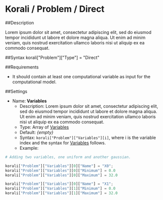 # Korali / Problem / Direct

##Description

Lorem ipsum dolor sit amet, consectetur adipiscing elit, sed do eiusmod tempor incididunt ut labore et dolore magna aliqua. Ut enim ad minim veniam, quis nostrud exercitation ullamco laboris nisi ut aliquip ex ea commodo consequat.

##Syntax
       korali["Problem"]["Type"] = "Direct"

##Requirements

+ It should contain at least one computational variable as input for the computational model.

##Settings

+ Name: **Variables**
     - Description: Lorem ipsum dolor sit amet, consectetur adipiscing elit, sed do eiusmod tempor incididunt ut labore et dolore magna aliqua. Ut enim ad minim veniam, quis nostrud exercitation ullamco laboris nisi ut aliquip ex ea commodo consequat.
     - Type: Array of [Variables](../variables/uniform.md)
	 - Default: *{empty}*
	 - Syntax: `korali["Problem"]["Variables"][i]`, where i is the variable index and the syntax for [Variables](../variables/uniform.md) follows.
	 - Example:

```python
# Adding two variables, one uniform and another gaussian.

korali["Problem"]["Variables"][0]["Name"] = "X0";
korali["Problem"]["Variables"][0]["Minimum"] = 0.0
korali["Problem"]["Variables"][0]["Maximum"] = 32.0

korali["Problem"]["Variables"][0]["Name"] = "X1";
korali["Problem"]["Variables"][1]["Minimum"] = 0.0
korali["Problem"]["Variables"][1]["Maximum"] = 32.0
```
